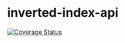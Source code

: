 # inverted-index-api
[![Coverage Status](https://coveralls.io/repos/github/Mcdavid95/inverted-index-api/badge.svg?branch=master)](https://coveralls.io/github/Mcdavid95/inverted-index-api?branch=master)